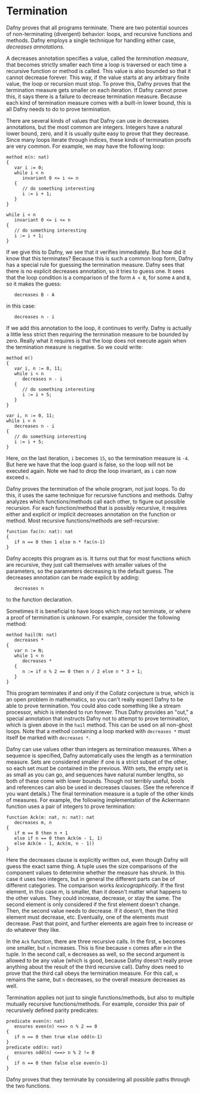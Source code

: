 # Termination

Dafny proves that all programs terminate. There are two
potential sources of non-terminating (divergent) behavior: loops, and recursive
functions and methods. Dafny employs a single technique for handling either
case, *decreases annotations*.

A decreases annotation specifies a value, called the *termination measure*,
that becomes strictly smaller each time a loop is traversed or each time a
recursive function or method is called. This value is also bounded so that it
cannot decrease forever. This way, if the value starts at any arbitrary finite
value, the loop or recursion must stop. To prove this, Dafny proves that the
termination measure gets smaller on each iteration. If Dafny cannot prove this,
it says there is a failure to decrease termination measure. Because each kind
of termination measure comes with a built-in lower bound, this is all Dafny
needs to do to prove termination.

There are several kinds of values that Dafny can use in
decreases annotations, but the most common are integers. Integers have a
natural lower bound, zero, and it is usually quite easy to prove that they
decrease. Since many loops iterate through indices, these kinds of termination
proofs are very common. For example, we may have the following loop:

``` {.editonly}
method m(n: nat)
{
   var i := 0;
   while i < n
      invariant 0 <= i <= n
   {
      // do something interesting
      i := i + 1;
   }
}
```

```
while i < n
   invariant 0 <= i <= n
{
   // do something interesting
   i := i + 1;
}
```

If we give this to Dafny, we see that it verifies
immediately. But how did it know that this terminates? Because this is such a
common loop form, Dafny has a special rule for guessing the termination
measure. Dafny sees that there is no explicit decreases annotation, so it tries
to guess one. It sees that the loop condition is a comparison of the form `A < B`,
 for some `A` and `B`, so it makes the guess:

```
   decreases B - A
```

in this case:

```
   decreases n - i
```

If we add this annotation to the loop, it continues to
verify. Dafny is actually a little less strict then requiring the termination
measure to be bounded by zero. Really what it requires is that the loop does
not execute again when the termination measure is negative. So we could write:

``` {.editonly}
method m()
{
   var i, n := 0, 11;
   while i < n
      decreases n - i
   {
      // do something interesting
      i := i + 5;
   }
}
```

```
var i, n := 0, 11;
while i < n
   decreases n - i
{
   // do something interesting
   i := i + 5;
}
```

Here, on the last iteration, `i`
becomes `15`, so the termination measure is `-4`. But here we have that the loop
guard is false, so the loop will not be executed again. Note we had to drop the
loop invariant, as `i` can now exceed `n`.

Dafny proves the termination of the whole program, not just
loops. To do this, it uses the same technique for recursive functions and methods.
Dafny analyzes which functions/methods call each other, to figure out possible
recursion. For each function/method that is possibly recursive, it requires
either and explicit or implicit decreases annotation on the function or method.
Most recursive functions/methods are self-recursive:

``` {.edit}
function fac(n: nat): nat
{
   if n == 0 then 1 else n * fac(n-1)
}
```

Dafny accepts this program as is. It turns out that for most
functions which are recursive, they just call themselves with smaller values of
the parameters, so the parameters decreasing is the default guess. The
decreases annotation can be made explicit by adding:

```
   decreases n
```

to the function declaration.

Sometimes it is beneficial to have loops which may not
terminate, or where a proof of termination is unknown. For example, consider
the following method:

``` {.edit}
method hail(N: nat)
   decreases *
{
   var n := N;
   while 1 < n
      decreases *
   { 
      n := if n % 2 == 0 then n / 2 else n * 3 + 1;
   }
}
```


This program terminates if and only if the Collatz
conjecture is true, which is an open problem in mathematics, so you can't really
expect Dafny to be able to prove termination. You could also code something like a
stream processor, which is intended to run forever. Thus Dafny provides an
"out," a special annotation that instructs Dafny not to attempt to prove
termination, which is given above in the `hail` method. This can be used
on all non-ghost loops. Note that a method containing a loop marked with
`decreases *` must itself be marked with `decreases *`.

Dafny can use values other than integers as termination
measures. When a sequence is specified, Dafny automatically uses the length as
a termination measure. Sets are considered smaller if one is a strict subset of
the other, so each set must be contained in the previous. With sets, the empty
set is as small as you can go, and sequences have natural number lengths, so
both of these come with lower bounds. Though not terribly useful, bools and
references can also be used in decreases clauses. (See the reference if you
want details.) The final termination measure is a tuple of the other kinds of
measures. For example, the following implementation of the Ackermann function
uses a pair of integers to prove termination:

``` {.edit}
function Ack(m: nat, n: nat): nat
   decreases m, n
{
   if m == 0 then n + 1
   else if n == 0 then Ack(m - 1, 1)
   else Ack(m - 1, Ack(m, n - 1))
}
```

Here the decreases clause is explicitly written out, even
though Dafny will guess the exact same thing. A tuple uses the size comparisons
of the component values to determine whether the measure has shrunk. In this
case it uses two integers, but in general the different parts can be of
different categories. The comparison works *lexicographically*.
If the first element, in this case m, is smaller, than it doesn't matter what
happens to the other values. They could increase, decrease, or stay the same.
The second element is only considered if the first element doesn't change.
Then, the second value needs to decrease. If it doesn't, then the third element
must decrease, etc. Eventually, one of the elements must decrease. Past that
point, and further elements are again free to increase or do whatever they
like.

In the `Ack`
function, there are three recursive calls. In the first, `m` becomes one
smaller, but `n` increases. This is fine because `n` comes after `m`
in the tuple. In the second call, `m` decreases as well, so the second argument
is allowed to be any value (which is good, because Dafny doesn't really prove
anything about the result of the third recursive call). Dafny does need to prove that
the third call obeys the termination measure. For this call, `m` remains the same,
but `n` decreases, so the overall measure decreases as well.

Termination applies not just to single functions/methods,
but also to multiple mutually recursive functions/methods. For example,
consider this pair of recursively defined parity predicates:

``` {.edit}
predicate even(n: nat)
   ensures even(n) <==> n % 2 == 0
{
   if n == 0 then true else odd(n-1)
}
predicate odd(n: nat)
   ensures odd(n) <==> n % 2 != 0
{
   if n == 0 then false else even(n-1)
}
```

Dafny proves that they terminate by considering all possible
paths through the two functions.
